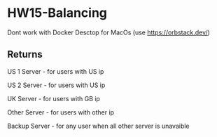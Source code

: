 # HW15-Balancing

Dont work with Docker Desctop for MacOs (use https://orbstack.dev/)

## Returns

US 1 Server - for users with US ip

US 2 Server - for users with US ip

UK Server - for users with GB ip

Other Server - for users with other ip

Backup Server - for any user when all other server is unavaible
